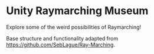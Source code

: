 # Unity Raymarching Museum

Explore some of the weird possibilities of Raymarching!

Base structure and functionality adapted from https://github.com/SebLague/Ray-Marching.
